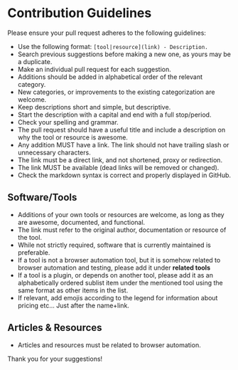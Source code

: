 # Contribution Guidelines

Please ensure your pull request adheres to the following guidelines:

* Use the following format: `[tool|resource](link) - Description.`
* Search previous suggestions before making a new one, as yours may be a duplicate.
* Make an individual pull request for each suggestion.
* Additions should be added in alphabetical order of the relevant category.
* New categories, or improvements to the existing categorization are welcome.
* Keep descriptions short and simple, but descriptive.
* Start the description with a capital and end with a full stop/period.
* Check your spelling and grammar.
* The pull request should have a useful title and include a description on why the tool or resource is awesome.
* Any addition MUST have a link. The link should not have trailing slash or unnecessary characters.
* The link must be a direct link, and not shortened, proxy or redirection.
* The link MUST be available (dead links will be removed or changed).
* Check the markdown syntax is correct and properly displayed in GitHub.

## Software/Tools
* Additions of your own tools or resources are welcome, as long as they are awesome, documented, and functional.
* The link must refer to the original author, documentation or resource of the tool.
* While not strictly required, software that is currently maintained is preferable.
* If a tool is not a browser automation tool, but it is somehow related to browser automation and testing, please add it under **related tools**
* If a tool is a plugin, or depends on another tool, please add it as an alphabetically ordered sublist item under the mentioned tool using the same format as other items in the list.
* If relevant, add emojis according to the legend for information about pricing etc... Just after the name+link.

## Articles & Resources
* Articles and resources must be related to browser automation.

Thank you for your suggestions!
